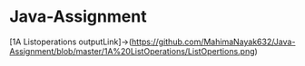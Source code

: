 # Java-Assignment

[1A Listoperations outputLink]->(https://github.com/MahimaNayak632/Java-Assignment/blob/master/1A%20ListOperations/ListOpertions.png)
